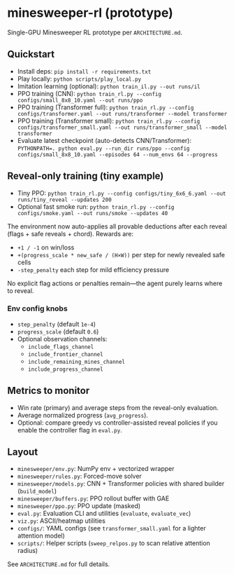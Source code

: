 # minesweeper-rl (prototype)

Single-GPU Minesweeper RL prototype per `ARCHITECTURE.md`.

## Quickstart

- Install deps: `pip install -r requirements.txt`
- Play locally: `python scripts/play_local.py`
- Imitation learning (optional): `python train_il.py --out runs/il`
- PPO training (CNN): `python train_rl.py --config configs/small_8x8_10.yaml --out runs/ppo`
- PPO training (Transformer full): `python train_rl.py --config configs/transformer.yaml --out runs/transformer --model transformer`
- PPO training (Transformer small): `python train_rl.py --config configs/transformer_small.yaml --out runs/transformer_small --model transformer`
- Evaluate latest checkpoint (auto-detects CNN/Transformer): `PYTHONPATH=. python eval.py --run_dir runs/ppo --config configs/small_8x8_10.yaml --episodes 64 --num_envs 64 --progress`

## Reveal-only training (tiny example)

- Tiny PPO: `python train_rl.py --config configs/tiny_6x6_6.yaml --out runs/tiny_reveal --updates 200`
- Optional fast smoke run: `python train_rl.py --config configs/smoke.yaml --out runs/smoke --updates 40`

The environment now auto-applies all provable deductions after each reveal (flags + safe reveals + chord). Rewards are:

- `+1 / -1` on win/loss
- `+(progress_scale * new_safe / (H×W))` per step for newly revealed safe cells
- `-step_penalty` each step for mild efficiency pressure

No explicit flag actions or penalties remain—the agent purely learns where to reveal.

### Env config knobs

- `step_penalty` (default `1e-4`)
- `progress_scale` (default `0.6`)
- Optional observation channels:
  - `include_flags_channel`
  - `include_frontier_channel`
  - `include_remaining_mines_channel`
  - `include_progress_channel`

## Metrics to monitor

- Win rate (primary) and average steps from the reveal-only evaluation.
- Average normalized progress (`avg_progress`).
- Optional: compare greedy vs controller-assisted reveal policies if you enable the controller flag in `eval.py`.

## Layout

- `minesweeper/env.py`: NumPy env + vectorized wrapper
- `minesweeper/rules.py`: Forced-move solver
- `minesweeper/models.py`: CNN + Transformer policies with shared builder (`build_model`)
- `minesweeper/buffers.py`: PPO rollout buffer with GAE
- `minesweeper/ppo.py`: PPO update (masked)
- `eval.py`: Evaluation CLI and utilities (`evaluate`, `evaluate_vec`)
- `viz.py`: ASCII/heatmap utilities
- `configs/`: YAML configs (see `transformer_small.yaml` for a lighter attention model)
- `scripts/`: Helper scripts (`sweep_relpos.py` to scan relative attention radius)

See `ARCHITECTURE.md` for full details.
